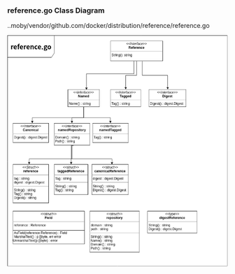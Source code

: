 
### reference.go Class Diagram

..moby/vendor/github.com/docker/distribution/reference/reference.go



![reference.go diagram](https://github.com/ALGOSOPT/DockerConcept/blob/master/picture/reference.go.png)

